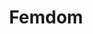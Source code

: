 ---
title: Femdom
crosslinks:
- livven
- FemdomCommunity
- JavDownloadCenter
- chastity
- BDSMpersonals
- gentlefemdom
- Pain
- hentaifemdom
- femdomcaptions
- BDSMcommunity
- assworship
- cei
- BallBusting
- FapDeciders
- couplesgonewild
- averagedickporn
- thegoddesseris
- postorgasm
- femdompersonals
- TotalWorldFemdom
---